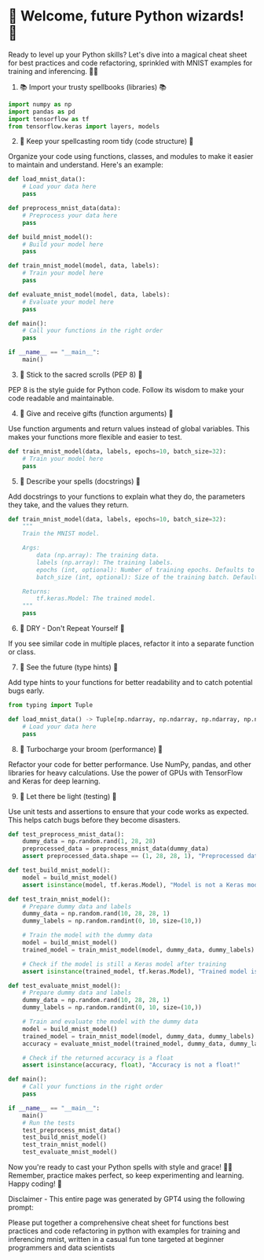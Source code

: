 # 🌟 Welcome, future Python wizards! 🌟

Ready to level up your Python skills? Let's dive into a magical cheat sheet for best practices and code refactoring, sprinkled with MNIST examples for training and inferencing. 🧙‍♂️

1. 📚 Import your trusty spellbooks (libraries) 📚

```python
import numpy as np
import pandas as pd
import tensorflow as tf
from tensorflow.keras import layers, models
```

2. 🧹 Keep your spellcasting room tidy (code structure) 🧹

Organize your code using functions, classes, and modules to make it easier to maintain and understand. Here's an example:

```python
def load_mnist_data():
    # Load your data here
    pass

def preprocess_mnist_data(data):
    # Preprocess your data here
    pass

def build_mnist_model():
    # Build your model here
    pass

def train_mnist_model(model, data, labels):
    # Train your model here
    pass

def evaluate_mnist_model(model, data, labels):
    # Evaluate your model here
    pass

def main():
    # Call your functions in the right order
    pass

if __name__ == "__main__":
    main()
```

3. 📏 Stick to the sacred scrolls (PEP 8) 📏

PEP 8 is the style guide for Python code. Follow its wisdom to make your code readable and maintainable.

4. 🎁 Give and receive gifts (function arguments) 🎁

Use function arguments and return values instead of global variables. This makes your functions more flexible and easier to test.

```python
def train_mnist_model(data, labels, epochs=10, batch_size=32):
    # Train your model here
    pass
```

5. 📝 Describe your spells (docstrings) 📝

Add docstrings to your functions to explain what they do, the parameters they take, and the values they return.

```python
def train_mnist_model(data, labels, epochs=10, batch_size=32):
    """
    Train the MNIST model.

    Args:
        data (np.array): The training data.
        labels (np.array): The training labels.
        epochs (int, optional): Number of training epochs. Defaults to 10.
        batch_size (int, optional): Size of the training batch. Defaults to 32.

    Returns:
        tf.keras.Model: The trained model.
    """
    pass
```

6. 🔄 DRY - Don't Repeat Yourself 🔄

If you see similar code in multiple places, refactor it into a separate function or class.

7. 🔮 See the future (type hints) 🔮

Add type hints to your functions for better readability and to catch potential bugs early.

```python
from typing import Tuple

def load_mnist_data() -> Tuple[np.ndarray, np.ndarray, np.ndarray, np.ndarray]:
    # Load your data here
    pass
```

8. 🚀 Turbocharge your broom (performance) 🚀

Refactor your code for better performance. Use NumPy, pandas, and other libraries for heavy calculations. Use the power of GPUs with TensorFlow and Keras for deep learning.

9. 🌟 Let there be light (testing) 🌟

Use unit tests and assertions to ensure that your code works as expected. This helps catch bugs before they become disasters.

```python
def test_preprocess_mnist_data():
    dummy_data = np.random.rand(1, 28, 28)
    preprocessed_data = preprocess_mnist_data(dummy_data)
    assert preprocessed_data.shape == (1, 28, 28, 1), "Preprocessed data has the wrong shape!"

def test_build_mnist_model():
    model = build_mnist_model()
    assert isinstance(model, tf.keras.Model), "Model is not a Keras model!"

def test_train_mnist_model():
    # Prepare dummy data and labels
    dummy_data = np.random.rand(10, 28, 28, 1)
    dummy_labels = np.random.randint(0, 10, size=(10,))

    # Train the model with the dummy data
    model = build_mnist_model()
    trained_model = train_mnist_model(model, dummy_data, dummy_labels)

    # Check if the model is still a Keras model after training
    assert isinstance(trained_model, tf.keras.Model), "Trained model is not a Keras model!"

def test_evaluate_mnist_model():
    # Prepare dummy data and labels
    dummy_data = np.random.rand(10, 28, 28, 1)
    dummy_labels = np.random.randint(0, 10, size=(10,))

    # Train and evaluate the model with the dummy data
    model = build_mnist_model()
    trained_model = train_mnist_model(model, dummy_data, dummy_labels)
    accuracy = evaluate_mnist_model(trained_model, dummy_data, dummy_labels)

    # Check if the returned accuracy is a float
    assert isinstance(accuracy, float), "Accuracy is not a float!"

def main():
    # Call your functions in the right order
    pass

if __name__ == "__main__":
    main()
    # Run the tests
    test_preprocess_mnist_data()
    test_build_mnist_model()
    test_train_mnist_model()
    test_evaluate_mnist_model()
```

Now you're ready to cast your Python spells with style and grace! 🧙‍♀️ Remember, practice makes perfect, so keep experimenting and learning. Happy coding! 🎉

Disclaimer - This entire page was generated by GPT4 using the following prompt: 

Please put together a comprehensive cheat sheet for functions best practices and code refactoring in python with examples for training and inferencing mnist, written in a casual fun tone targeted at beginner programmers and data scientists

